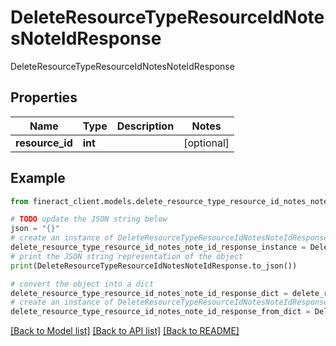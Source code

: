 # DeleteResourceTypeResourceIdNotesNoteIdResponse

DeleteResourceTypeResourceIdNotesNoteIdResponse

## Properties

Name | Type | Description | Notes
------------ | ------------- | ------------- | -------------
**resource_id** | **int** |  | [optional] 

## Example

```python
from fineract_client.models.delete_resource_type_resource_id_notes_note_id_response import DeleteResourceTypeResourceIdNotesNoteIdResponse

# TODO update the JSON string below
json = "{}"
# create an instance of DeleteResourceTypeResourceIdNotesNoteIdResponse from a JSON string
delete_resource_type_resource_id_notes_note_id_response_instance = DeleteResourceTypeResourceIdNotesNoteIdResponse.from_json(json)
# print the JSON string representation of the object
print(DeleteResourceTypeResourceIdNotesNoteIdResponse.to_json())

# convert the object into a dict
delete_resource_type_resource_id_notes_note_id_response_dict = delete_resource_type_resource_id_notes_note_id_response_instance.to_dict()
# create an instance of DeleteResourceTypeResourceIdNotesNoteIdResponse from a dict
delete_resource_type_resource_id_notes_note_id_response_from_dict = DeleteResourceTypeResourceIdNotesNoteIdResponse.from_dict(delete_resource_type_resource_id_notes_note_id_response_dict)
```
[[Back to Model list]](../README.md#documentation-for-models) [[Back to API list]](../README.md#documentation-for-api-endpoints) [[Back to README]](../README.md)


